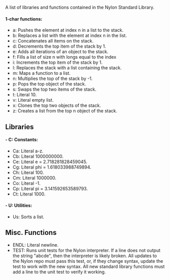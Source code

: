 A list of libraries and functions contained in the Nylon Standard Library.

#### 1-char functions:
- a: Pushes the element at index n in a list to the stack.
- b: Replaces a list with the element at index n in the list.
- c: Concatenates all items on the stack.
- d: Decrements the top item of the stack by 1.
- e: Adds all iterations of an object to the stack.
- f: Fills a list of size n with longs equal to the index
- i: Increments the top item of the stack by 1.
- l: Replaces the stack with a list containing the stack.
- m: Maps a function to a list.
- n: Multiplies the top of the stack by -1.
- p: Pops the top object of the stack.
- s: Swaps the top two items of the stack.
- t: Literal 10.
- v: Literal empty list.
- x: Clones the top two objects of the stack.
- z: Creates a list from the top n object of the stack.

## Libraries

#### - C: Constants:
- Ca: Literal a-z.
- Cb: Literal 1000000000.
- Ce: Literal e = 2.718281828459045.
- Cg: Literal phi = 1.618033988749894.
- Ch: Literal 100.
- Cm: Literal 1000000.
- Co: Literal -1.
- Cp: Literal pi = 3.141592653589793.
- Ct: Literal 1000.

#### - U: Utilities:
- Us: Sorts a list.

## Misc. Functions
- ENDL: Literal newline.
- TEST: Runs unit tests for the Nylon interpreter. If a line does not output the string "abcde", then the interpreter is
likely broken. All updates to the Nylon repo must pass this test, or, if they change syntax, update the test to work with
the new syntax. All new standard library functions must add a line to the unit test to verify it working.
